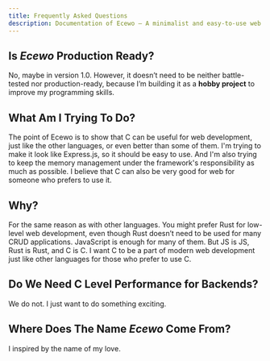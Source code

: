 ```yaml
---
title: Frequently Asked Questions
description: Documentation of Ecewo — A minimalist and easy-to-use web framework for C
---
```


## Is *Ecewo* Production Ready?

No, maybe in version 1.0. However, it doesn’t need to be neither battle-tested nor production-ready, because I’m building it as a **hobby project** to improve my programming skills.

## What Am I Trying To Do?

The point of Ecewo is to show that C can be useful for web development, just like the other languages, or even better than some of them. I'm trying to make it look like Express.js, so it should be easy to use. And I'm also trying to keep the memory management under the framework's responsibility as much as possible. I believe that C can also be very good for web for someone who prefers to use it.

## Why?

For the same reason as with other languages. You might prefer Rust for low-level web development, even though Rust doesn’t need to be used for many CRUD applications. JavaScript is enough for many of them. But JS is JS, Rust is Rust, and C is C. I want C to be a part of modern web development just like other languages for those who prefer to use C.

## Do We Need C Level Performance for Backends?

We do not. I just want to do something exciting.

## Where Does The Name *Ecewo* Come From?

I inspired by the name of my love.
